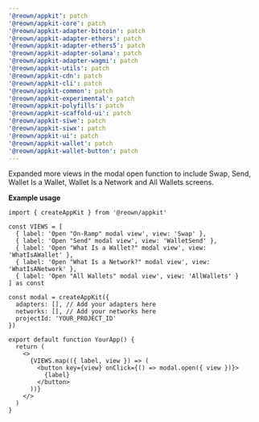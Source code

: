 ```yaml
---
'@reown/appkit': patch
'@reown/appkit-core': patch
'@reown/appkit-adapter-bitcoin': patch
'@reown/appkit-adapter-ethers': patch
'@reown/appkit-adapter-ethers5': patch
'@reown/appkit-adapter-solana': patch
'@reown/appkit-adapter-wagmi': patch
'@reown/appkit-utils': patch
'@reown/appkit-cdn': patch
'@reown/appkit-cli': patch
'@reown/appkit-common': patch
'@reown/appkit-experimental': patch
'@reown/appkit-polyfills': patch
'@reown/appkit-scaffold-ui': patch
'@reown/appkit-siwe': patch
'@reown/appkit-siwx': patch
'@reown/appkit-ui': patch
'@reown/appkit-wallet': patch
'@reown/appkit-wallet-button': patch
---
```


Expanded more views in the modal open function to include Swap, Send, Wallet Is a Wallet, Wallet Is a Network and All Wallets screens.

**Example usage**

```tsx
import { createAppKit } from '@reown/appkit'

const VIEWS = [
  { label: 'Open "On-Ramp" modal view', view: 'Swap' },
  { label: 'Open "Send" modal view', view: 'WalletSend' },
  { label: 'Open "What Is a Wallet?" modal view', view: 'WhatIsAWallet' },
  { label: 'Open "What Is a Network?" modal view', view: 'WhatIsANetwork' },
  { label: 'Open "All Wallets" modal view', view: 'AllWallets' }
] as const

const modal = createAppKit({
  adapters: [], // Add your adapters here
  networks: [], // Add your networks here
  projectId: 'YOUR_PROJECT_ID'
})

export default function YourApp() {
  return (
    <>
      {VIEWS.map(({ label, view }) => (
        <button key={view} onClick={() => modal.open({ view })}>
          {label}
        </button>
      ))}
    </>
  )
}
```